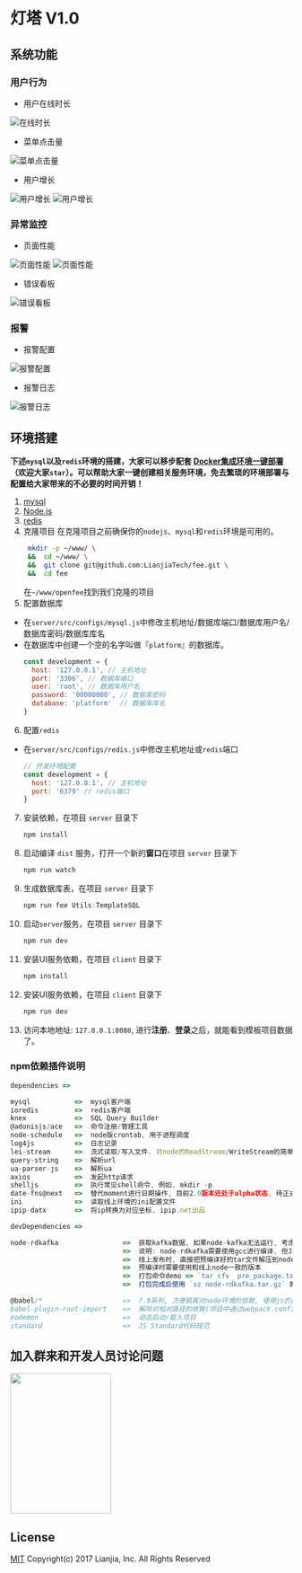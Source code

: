 
# 灯塔 V1.0

## 系统功能

### 用户行为

- 用户在线时长

![在线时长](./client/src/assets/github/1.0/onlineTime.png)

- 菜单点击量

![菜单点击量](./client/src/assets/github/1.0/menuClick.jpg)

- 用户增长

![用户增长](./client/src/assets/github/1.0/userGrowth_01.jpg)
![用户增长](./client/src/assets/github/1.0/userGrowth_02.jpg)

### 异常监控

- 页面性能

![页面性能](./client/src/assets/github/1.0/perf_01.jpg)
![页面性能](./client/src/assets/github/1.0/perf_02.jpg)

- 错误看板

![错误看板](./client/src/assets/github/1.0/error.jpg)

### 报警

- 报警配置

![报警配置](./client/src/assets/github/1.0/alarmConfig.jpg)

- 报警日志

![报警日志](./client/src/assets/github/1.0/alarmLog.jpg)

## 环境搭建

**下述`mysql`以及`redis`环境的搭建，大家可以移步配套 [Docker集成环境一键部署](https://github.com/alphawq/Fee-dev-docker)（欢迎大家`star`）。可以帮助大家一键创建相关服务环境，免去繁琐的环境部署与配置给大家带来的不必要的时间开销！**
1. [mysql](https://www.mysql.com/)
2. [Node.js](http://nodejs.cn/)
3. [redis](https://redis.io/)
4. 克隆项目 在克隆项目之前确保你的`nodejs`、`mysql`和`redis`环境是可用的。
   ```bash
    mkdir -p ~/www/ \
    &&  cd ~/www/ \
    &&  git clone git@github.com:LianjiaTech/fee.git \
    &&  cd fee
    ```
    在`~/www/openfee`找到我们克隆的项目
5. 配置数据库
- 在`server/src/configs/mysql.js`中修改主机地址/数据库端口/数据库用户名/数据库密码/数据库库名
- 在数据库中创建一个空的名字叫做『`platform`』的数据库。
    ```javascript
    const development = {
      host: '127.0.0.1', // 主机地址
      port: '3306', // 数据库端口
      user: 'root', // 数据库用户名
      password: '00000000', // 数据库密码
      database: 'platform'  // 数据库库名
    }
    ```
6. 配置`redis`
- 在`server/src/configs/redis.js`中修改主机地址或`redis`端口
    ```javascript
    // 开发环境配置
    const development = {
      host: '127.0.0.1', // 主机地址
      port: '6379' // redis端口
    }
    ```
7. 安装依赖，在项目 `server` 目录下
   ```javascript
   npm install
   ```
8. 启动编译 `dist` 服务，打开一个新的**窗口**在项目 `server` 目录下
   ```javascript
   npm run watch
   ```
9. 生成数据库表，在项目 `server` 目录下
   ```javascript
   npm run fee Utils:TemplateSQL 
   ```
1. 启动`server`服务，在项目 `server` 目录下
   ```javascript
   npm run dev
   ```
1. 安装UI服务依赖，在项目 `client` 目录下
   ```javascript
   npm install
   ```
1. 安装UI服务依赖，在项目 `client` 目录下
   ```javascript
   npm run dev
   ```

1. 访问本地地址: `127.0.0.1:8080`, 进行**注册**、**登录**之后，就能看到模板项目数据了。

### npm依赖插件说明

```javascript
dependencies =>

mysql           =>  mysql客户端
ioredis         =>  redis客户端
knex            =>  SQL Query Builder
@adonisjs/ace   =>  命令注册/管理工具
node-schedule   =>  node版crontab, 用于进程调度
log4js          =>  日志记录
lei-stream      =>  流式读取/写入文件. 对node的ReadStream/WriteStream的简单封装
query-string    =>  解析url
ua-parser-js    =>  解析ua
axios           =>  发起http请求
shelljs         =>  执行常见shell命令, 例如, mkdir -p
date-fns@next   =>  替代moment进行日期操作, 目前2.0版本还处于alpha状态, 待正式发布后即可取消@next标记
ini             =>  读取线上环境的ini配置文件
ipip-datx       =>  将ip转换为对应坐标, ipip.net出品

devDependencies =>

node-rdkafka                =>  获取kafka数据, 如果node-kafka无法运行, 考虑本机中是否有librdkafka库 => `sudo apt-get install librdkafka-dev` & 本机是否安装了Python2.7
                            =>  说明: node-rdkafka需要使用gcc进行编译, 但Jinkins上没有相应的编译脚本, 为了能从Jinkins上编译通过, 将`node-rdkfka`放在了dev依赖中.
                            =>  线上发布时, 直接把预编译好的tar文件解压到node_module文件夹里, 跳过gcc编译流程(开发机环境和线上环境一致, 因此使用开发机进行预编译)
                            =>  预编译时需要使用和线上node一致的版本
                            =>  打包命令demo => `tar cfv  pre_package.tar.gz node-rdkafka nan bindings`
                            =>  打包完成后使用 `sz node-rdkafka.tar.gz` 即可将文件下载到本机

@babel/*                    =>  7.0系列, 方便脱离对node环境的依赖, 使用js的最新特性
babel-plugin-root-import    =>  解除对相对路径的依赖(项目中通过webpack.config.js(WebStrom) & jsconfig.json(VSCode)辅助编辑器识别路径)
nodemon                     =>  动态启动/载入项目
standard                    =>  JS Standard代码规范
```

## 加入群来和开发人员讨论问题

<img src="./client/src/assets/github/qq.jpeg" width="180" height="250"/>

## License

[MIT](http://opensource.org/licenses/MIT) Copyright(c) 2017 Lianjia, Inc. All Rights Reserved